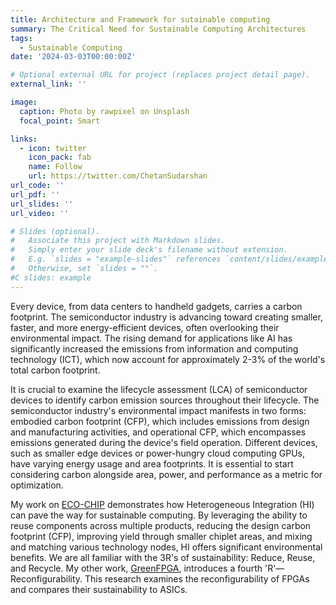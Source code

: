 ```yaml
---
title: Architecture and Framework for sutainable computing
summary: The Critical Need for Sustainable Computing Architectures
tags:
  - Sustainable Computing
date: '2024-03-03T00:00:00Z'

# Optional external URL for project (replaces project detail page).
external_link: ''

image:
  caption: Photo by rawpixel on Unsplash
  focal_point: Smart

links:
  - icon: twitter
    icon_pack: fab
    name: Follow
    url: https://twitter.com/ChetanSudarshan
url_code: ''
url_pdf: ''
url_slides: ''
url_video: ''

# Slides (optional).
#   Associate this project with Markdown slides.
#   Simply enter your slide deck's filename without extension.
#   E.g. `slides = "example-slides"` references `content/slides/example-slides.md`.
#   Otherwise, set `slides = ""`.
#C slides: example
---
```


Every device, from data centers to handheld gadgets, carries a carbon footprint. The semiconductor industry is advancing toward creating smaller, faster, and more energy-efficient devices, often overlooking their environmental impact. The rising demand for applications like AI has significantly increased the emissions from information and computing technology (ICT), which now account for approximately 2-3% of the world's total carbon footprint.

It is crucial to examine the lifecycle assessment (LCA) of semiconductor devices to identify carbon emission sources throughout their lifecycle. The semiconductor industry's environmental impact manifests in two forms: embodied carbon footprint (CFP), which includes emissions from design and manufacturing activities, and operational CFP, which encompasses emissions generated during the device's field operation. Different devices, such as smaller edge devices or power-hungry cloud computing GPUs, have varying energy usage and area footprints. It is essential to start considering carbon alongside area, power, and performance as a metric for optimization.

My work on [ECO-CHIP](publication/ecochip/index.md) demonstrates how Heterogeneous Integration (HI) can pave the way for sustainable computing. By leveraging the ability to reuse components across multiple products, reducing the design carbon footprint (CFP), improving yield through smaller chiplet areas, and mixing and matching various technology nodes, HI offers significant environmental benefits. We are all familiar with the 3R's of sustainability: Reduce, Reuse, and Recycle. My other work, [GreenFPGA](publication/greenfpga/index.md), introduces a fourth 'R'—Reconfigurability. This research examines the reconfigurability of FPGAs and compares their sustainability to ASICs.

